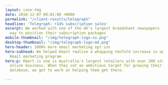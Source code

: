 ```yaml
---
layout: case-tmg
date: 2018-12-07 00:01:08 +0000
permalink: "/client-results/telegraph"
headline: 'Telegraph: +14% subscription sales'
excerpt: We worked with one of the UK's largest broadsheet newspapers find the optimal
  way to position their subscription packages
mobile-thumbnail: "/img/telegraph-logo-xs.png"
desktop-thumbnail: "/img/telegraph-logo-md.png"
hero-header: 1000% more email marketing opt-ins
hero-subhead: We helped Kmart realise a whopping tenfold increase in opt-ins to their
  Kmail marketing program
hero-p: Kmart is one is Australia's largest retailers with over 200 stores and a thriving
  online business. When they set an ambitious target for growing their email marketing
  database, we got to work at helping them get there.

---
```


